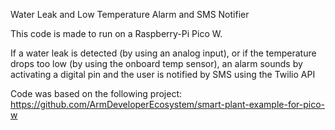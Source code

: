 Water Leak and Low Temperature Alarm and SMS Notifier

This code is made to run on a Raspberry-Pi Pico W.

If a water leak is detected (by using an analog input), or if the temperature drops too low (by using the onboard temp sensor), an alarm sounds by activating a digital pin and the user is notified by SMS using the Twilio API

Code was based on the following project: https://github.com/ArmDeveloperEcosystem/smart-plant-example-for-pico-w


